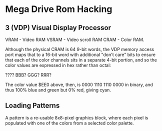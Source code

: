 # Mega Drive Rom Hacking

## 3 (VDP) Visual Display Processor

VRAM -  Video RAM
VSRAM - Video scroll RAM
CRAM -  Color RAM.

Although the physical CRAM is 64 9-bit words, the VDP memory access port maps that to a 16-bit word with additional "don't care" bits to ensure that each of the color channels sits in a separate 4-bit portion, and so the color values are expressed in hex rather than octal:

???? BBB? GGG? RRR?

The color value $EE0 above, then, is 0000 1110 1110 0000 in binary, and thus 100% blue and green but 0% red, giving cyan.

## Loading Patterns

A pattern is a re-usable 8x8-pixel graphics block, where each pixel is populated with one of the colors from a selected color palette.